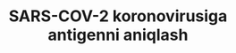 ﻿---
title: SARS-COV-2 koronovirusiga antigenni aniqlash
group: Ekspress test
price: 60 000
duration: 30-60 daqiqa
---
